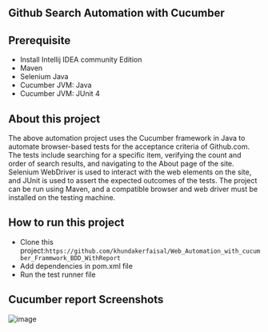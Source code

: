 ## Github Search Automation with Cucumber
## Prerequisite
- Install Intellij IDEA community Edition
- Maven
- Selenium Java
- Cucumber JVM: Java
- Cucumber JVM: JUnit 4
## About this project
The above automation project uses the Cucumber framework in Java to automate browser-based tests for the acceptance criteria of Github.com.
The tests include searching for a specific item, verifying the count and order of search results, and navigating to the About page of the site. 
Selenium WebDriver is used to interact with the web elements on the site, and JUnit is used to assert the expected outcomes of the tests. 
The project can be run using Maven, and a compatible browser and web driver must be installed on the testing machine.
## How to run this project
- Clone this project:```https://github.com/khundakerfaisal/Web_Automation_with_cucumber_Frammwork_BDD_WithReport```
- Add dependencies in pom.xml file
- Run the test runner file
## Cucumber report Screenshots
![image](https://github.com/khundakerfaisal/Web_Automation_with_cucumber_Frammwork_BDD_WithReport/assets/44666800/c4dd1151-1d8d-40b4-bc7c-6b69cdab6091)








